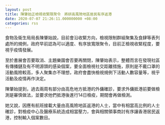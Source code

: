 ```yaml
---
layout: post
title: 陳肇始正檢視收緊限聚令　將研高風險地區居民有序返港
date: 2020-07-07 21:26:11.000000000 +08:00
categories: rss
---
```


食物及衞生局局長陳肇始說，目前會沿收緊方向，檢視限制群組聚集及食肆等表列處所的規例，政府早前認為可以適度、有序放寬限聚令，目前正檢視收緊程度，要視乎疫情發展。

至於書展會否要取消、主題樂園會否要再關閉，陳肇始表示，整體而言在發現社區有傳播鏈及有不明源頭的感染個案，要全面檢視社交距離措施，原則是不戴口罩的活動風險較高，多人聚集亦不理想，政府會盡快檢視規例下活動人數容量等，視乎活動及疫情再作決定。

陳肇始提到，過去兩周有部分由高危地方抵港的外傭確診，要求外傭抵港前要做檢測是審慎做法，並要求他們抵港後進行14日檢疫，期間會再做檢測。

她又說，因應有航班接載大量由高風險地區返港的人士，當中有相當高比例的人士確診，對檢疫中心及醫療系統造成相當壓力，會與相關領事商討有序讓香港居民返港，控制輸入個案數目。
